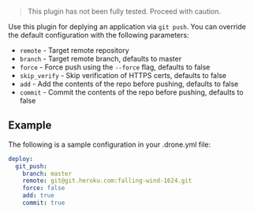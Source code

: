 > This plugin has not been fully tested. Proceed with caution.

Use this plugin for deplying an application via `git push`. You can override
the default configuration with the following parameters:

* `remote` - Target remote repository
* `branch` - Target remote branch, defaults to master
* `force` - Force push using the `--force` flag, defaults to false
* `skip_verify` - Skip verification of HTTPS certs, defaults to false
* `add` - Add the contents of the repo before pushing, defaults to false
* `commit` - Commit the contents of the repo before pushing, defaults to false

## Example

The following is a sample configuration in your .drone.yml file:

```yaml
deploy:
  git_push:
    branch: master
    remote: git@git.heroku.com:falling-wind-1624.git
    force: false
    add: true
    commit: true
```
